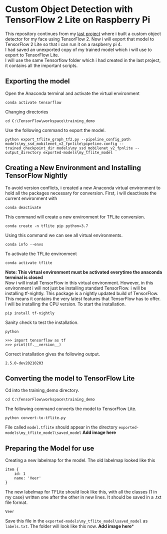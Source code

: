 # Custom Object Detection with TensorFlow 2 Lite on Raspberry Pi
This repository continues from my [last project](https://github.com/Purefekt/Custom-Object-Detection-with-TensorFlow-2) where i built a custom object detector for my face using TensorFlow 2. Now i will export that model to TensorFlow 2 Lite so that i can run it on a raspberry pi 4.  
I had saved an unexported copy of my trained model which i will use to export to TensorFlow Lite.  
I will use the same Tensorflow folder which i had created in the last project, it contains all the important scripts.

## Exporting the model
Open the Anaconda terminal and activate the virtual environment
```
conda activate tensorflow
```
Changing directories
```
cd C:\TensorFlow\workspace\training_demo
```
Use the following command to export the model.
```
python export_tflite_graph_tf2.py --pipeline_config_path models\my_ssd_mobilenet_v2_fpnlite\pipeline.config --trained_checkpoint_dir models\my_ssd_mobilenet_v2_fpnlite --output_directory exported-models\my_tflite_model
```

## Creating a New Environment and Installing TensorFlow Nightly
To avoid version conflicts, i created a new Anaconda virtual environment to hold all the packages necessary for conversion. First, i will deactivate the current environment with
```
conda deactivate
```
This command will create a new environment for TFLite conversion.
```
conda create -n tflite pip python=3.7
```
Using this command we can see all virtual environments.
```
conda info --envs
```
To activate the TFLite environment
```
conda activate tflite
```
**Note: This virtual environment must be activated everytime the anaconda terminal is closed**  
Now i will install TensorFlow in this virtual environment. However, in this environment i will not just be installing standard TensorFlow. i will be installing tf-nightly. This package is a nightly updated build of TensorFlow. This means it contains the very latest features that TensorFlow has to offer. I will be installing the CPU version. To start the installation.
```
pip install tf-nightly
```
Sanity check to test the installation.
```
python
```
```
>>> import tensorflow as tf
>>> print(tf.__version__)
```
Correct installation gives the following output.
```
2.5.0-dev20210203
```

## Converting the model to TensorFlow Lite
Cd into the training_demo directory.
```
cd C:\TensorFlow\workspace\training_demo
```
The following command converts the model to TensorFlow Lite.
```
python convert-to-tflite.py
```
File called ```model.tflite``` should appear in the directory ```exported-models\my_tflite_model\saved_model```
**Add image here**

## Preparing the Model for use
Creating a new labelmap for the model. The old labelmap looked like this
```
item {
    id: 1
    name: 'Veer'
}
```
The new labelmap for TFLite should look like this, with all the classes (1 in my case) written one after the other in new lines. It should be saved in a .txt file format.
```
Veer
```
Save this file in the ```exported-models\my_tflite_model\saved_model``` as ```labels.txt```. The folder will look like this now.
**Add image here***
